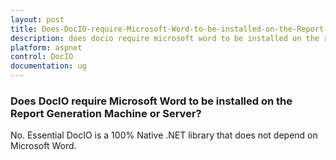 ```yaml
---
layout: post
title: Does-DocIO-require-Microsoft-Word-to-be-installed-on-the-Report-Generation-Machine-or-Server
description: does docio require microsoft word to be installed on the report generation machine or server?
platform: aspnet
control: DocIO
documentation: ug
---
```


### Does DocIO require Microsoft Word to be installed on the Report Generation Machine or Server?

No. Essential DocIO is a 100% Native .NET library that does not depend on Microsoft Word.


